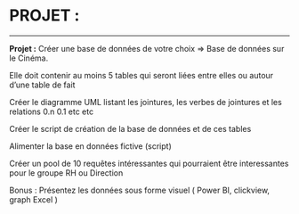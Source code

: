# PROJET :

-------------------------------------------------------

**Projet :** Créer une base de données de votre choix => Base de données sur le Cinéma.

Elle doit contenir au moins 5 tables qui seront liées entre elles ou autour d’une table de fait
 
Créer le diagramme UML listant les jointures, les verbes de jointures et les relations 0.n 0.1 etc etc

Créer le script de création de la base de données et de ces tables

Alimenter la base en données fictive (script)

Créer un pool de 10 requêtes intéressantes qui pourraient être interessantes pour le groupe RH ou Direction
 
Bonus :
Présentez les données sous forme visuel ( Power BI, clickview, graph Excel ) 
